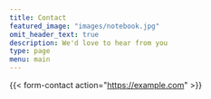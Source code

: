 ```yaml
---
title: Contact
featured_image: "images/notebook.jpg"
omit_header_text: true
description: We'd love to hear from you
type: page
menu: main
---
```


{{< form-contact action="https://example.com"  >}}
